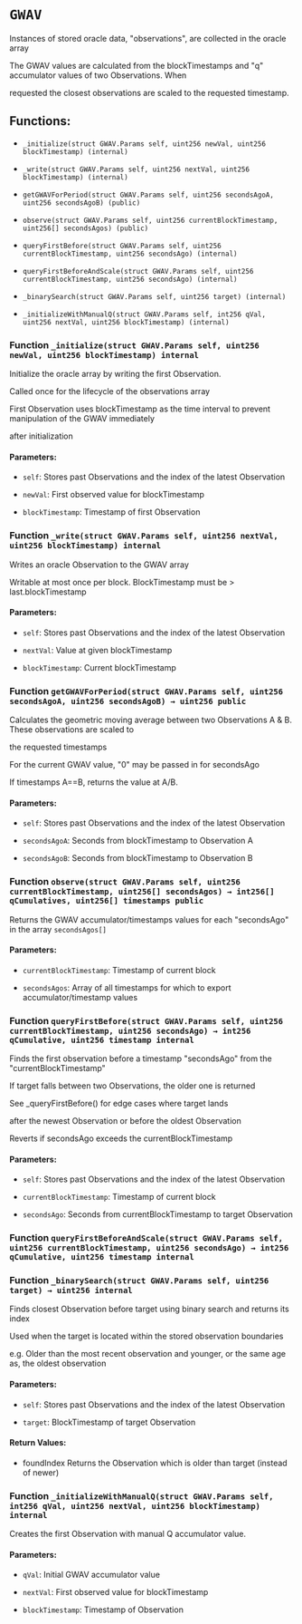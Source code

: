 # `GWAV`

Instances of stored oracle data, "observations", are collected in the oracle array

The GWAV values are calculated from the blockTimestamps and "q" accumulator values of two Observations. When

requested the closest observations are scaled to the requested timestamp.

## Functions:

- `_initialize(struct GWAV.Params self, uint256 newVal, uint256 blockTimestamp) (internal)`

- `_write(struct GWAV.Params self, uint256 nextVal, uint256 blockTimestamp) (internal)`

- `getGWAVForPeriod(struct GWAV.Params self, uint256 secondsAgoA, uint256 secondsAgoB) (public)`

- `observe(struct GWAV.Params self, uint256 currentBlockTimestamp, uint256[] secondsAgos) (public)`

- `queryFirstBefore(struct GWAV.Params self, uint256 currentBlockTimestamp, uint256 secondsAgo) (internal)`

- `queryFirstBeforeAndScale(struct GWAV.Params self, uint256 currentBlockTimestamp, uint256 secondsAgo) (internal)`

- `_binarySearch(struct GWAV.Params self, uint256 target) (internal)`

- `_initializeWithManualQ(struct GWAV.Params self, int256 qVal, uint256 nextVal, uint256 blockTimestamp) (internal)`

### Function `_initialize(struct GWAV.Params self, uint256 newVal, uint256 blockTimestamp) internal`

Initialize the oracle array by writing the first Observation.

Called once for the lifecycle of the observations array

First Observation uses blockTimestamp as the time interval to prevent manipulation of the GWAV immediately

after initialization

#### Parameters:

- `self`: Stores past Observations and the index of the latest Observation

- `newVal`: First observed value for blockTimestamp

- `blockTimestamp`: Timestamp of first Observation

### Function `_write(struct GWAV.Params self, uint256 nextVal, uint256 blockTimestamp) internal`

Writes an oracle Observation to the GWAV array

Writable at most once per block. BlockTimestamp must be > last.blockTimestamp

#### Parameters:

- `self`: Stores past Observations and the index of the latest Observation

- `nextVal`: Value at given blockTimestamp

- `blockTimestamp`: Current blockTimestamp

### Function `getGWAVForPeriod(struct GWAV.Params self, uint256 secondsAgoA, uint256 secondsAgoB) → uint256 public`

Calculates the geometric moving average between two Observations A & B. These observations are scaled to

the requested timestamps

For the current GWAV value, "0" may be passed in for secondsAgo

If timestamps A==B, returns the value at A/B.

#### Parameters:

- `self`: Stores past Observations and the index of the latest Observation

- `secondsAgoA`: Seconds from blockTimestamp to Observation A

- `secondsAgoB`: Seconds from blockTimestamp to Observation B

### Function `observe(struct GWAV.Params self, uint256 currentBlockTimestamp, uint256[] secondsAgos) → int256[] qCumulatives, uint256[] timestamps public`

Returns the GWAV accumulator/timestamps values for each "secondsAgo" in the array `secondsAgos[]`

#### Parameters:

- `currentBlockTimestamp`: Timestamp of current block

- `secondsAgos`: Array of all timestamps for which to export accumulator/timestamp values

### Function `queryFirstBefore(struct GWAV.Params self, uint256 currentBlockTimestamp, uint256 secondsAgo) → int256 qCumulative, uint256 timestamp internal`

Finds the first observation before a timestamp "secondsAgo" from the "currentBlockTimestamp"

If target falls between two Observations, the older one is returned

See _queryFirstBefore() for edge cases where target lands

after the newest Observation or before the oldest Observation

Reverts if secondsAgo exceeds the currentBlockTimestamp

#### Parameters:

- `self`: Stores past Observations and the index of the latest Observation

- `currentBlockTimestamp`: Timestamp of current block

- `secondsAgo`: Seconds from currentBlockTimestamp to target Observation

### Function `queryFirstBeforeAndScale(struct GWAV.Params self, uint256 currentBlockTimestamp, uint256 secondsAgo) → int256 qCumulative, uint256 timestamp internal`

### Function `_binarySearch(struct GWAV.Params self, uint256 target) → uint256 internal`

Finds closest Observation before target using binary search and returns its index

Used when the target is located within the stored observation boundaries

e.g. Older than the most recent observation and younger, or the same age as, the oldest observation

#### Parameters:

- `self`: Stores past Observations and the index of the latest Observation

- `target`: BlockTimestamp of target Observation

#### Return Values:

- foundIndex Returns the Observation which is older than target (instead of newer)

### Function `_initializeWithManualQ(struct GWAV.Params self, int256 qVal, uint256 nextVal, uint256 blockTimestamp) internal`

Creates the first Observation with manual Q accumulator value.

#### Parameters:

- `qVal`: Initial GWAV accumulator value

- `nextVal`: First observed value for blockTimestamp

- `blockTimestamp`: Timestamp of Observation

